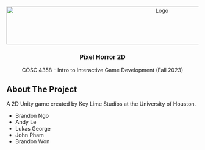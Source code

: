 <!-- Improved compatibility of back to top link: See: https://github.com/othneildrew/Best-README-Template/pull/73 -->
<a name="readme-top"></a>
<!--
*** Thanks for checking out the Best-README-Template. If you have a suggestion
*** that would make this better, please fork the repo and create a pull request
*** or simply open an issue with the tag "enhancement".
*** Don't forget to give the project a star!
*** Thanks again! Now go create something AMAZING! :D
-->




<!-- PROJECT LOGO -->
<br />
<div align="center">
  <a href="https://github.com/wontinny/Pixel-Horror-2D">
    <img src="https://github.com/wontinny/Pixel-Horror-2D/blob/main/pixel%20horror/Assets/UI/Game%20Title.png" alt="Logo" width="800" height="100">
  </a>

<h3 align="center">Pixel Horror 2D</h3>

  <p align="center">
    COSC 4358 - Intro to Interactive Game Development (Fall 2023)
  </p>
</div>

<!-- ABOUT THE PROJECT -->
## About The Project

A 2D Unity game created by Key Lime Studios at the University of Houston.
- Brandon Ngo
- Andy Le
- Lukas George
- John Pham
- Brandon Won

